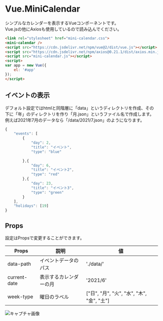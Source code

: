 # Vue.MiniCalendar

シンプルなカレンダーを表示するVueコンポーネントです。  
Vue.jsの他にAxiosも使用しているので読み込んでください。

```html
<link rel="stylesheet" href="mini-calendar.css">
<mini-calendar />
<script src="https://cdn.jsdelivr.net/npm/vue@2/dist/vue.js"></script>
<script src="https://cdn.jsdelivr.net/npm/axios@0.21.1/dist/axios.min.js"></script>
<script src="mini-calendar.js"></script>
<script>
var app = new Vue({
	el: '#app'
});
</script>
```

## イベントの表示

デフォルト設定ではhtmlと同階層に「data」というディレクトリを作成、その下に「年」のディレクトリを作り「月.json」というファイル名で作成します。  
例えば2021年7月のデータなら「/data/2021/7.json」のようになります。

```javascript
{
    "events": [
        {
            "day": 2,
            "title": "イベント",
            "type": "blue"
            
        },{
            "day": 6,
            "title": "イベント2",
            "type": "red"
        },{
            "day": 23,
            "title": "イベント3",
            "type": "green"
        }
    ],
    "holidays": [19]
}
```

## Props

設定はPropsで変更することができます。  

| Props | 説明 | 値 |
| --- | --- | --- |
| data-path | イベントデータのパス | './data/' |
| current-date | 表示するカレンダーの月 | '2021/6' |
| week-type | 曜日のラベル | ["日", "月", "火", "水", "木", "金", "土"] |

![キャプチャ画像](https://user-images.githubusercontent.com/1312692/123545728-8b789800-d794-11eb-81e4-411a689914a6.png)